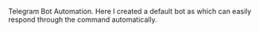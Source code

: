 Telegram Bot Automation.
Here I created a default bot as which can easily respond through the command automatically.
